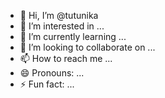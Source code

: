 - 👋 Hi, I’m @tutunika
- 👀 I’m interested in ...
- 🌱 I’m currently learning ...
- 💞️ I’m looking to collaborate on ...
- 📫 How to reach me ...
- 😄 Pronouns: ...
- ⚡ Fun fact: ...

<!---
tutunika/tutunika is a ✨ special ✨ repository because its `README.md` (this file) appears on your GitHub profile.
You can click the Preview link to take a look at your changes.
--->
